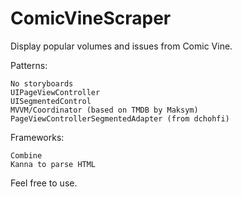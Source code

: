 # ComicVineScraper

Display popular volumes and issues from Comic Vine.

Patterns:

    No storyboards
    UIPageViewController
    UISegmentedControl
    MVVM/Coordinator (based on TMDB by Maksym)
    PageViewControllerSegmentedAdapter (from dchohfi)

Frameworks:

    Combine
    Kanna to parse HTML

Feel free to use.
